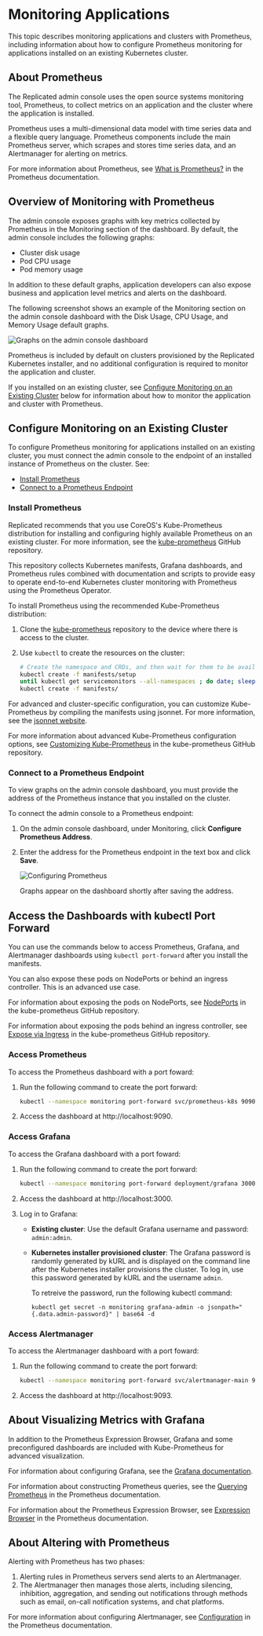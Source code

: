 # Monitoring Applications

This topic describes monitoring applications and clusters with Prometheus, including information about how to configure Prometheus monitoring for applications installed on an existing Kubernetes cluster.

## About Prometheus

The Replicated admin console uses the open source systems monitoring tool, Prometheus, to collect metrics on an application and the cluster where the application is installed.

Prometheus uses a multi-dimensional data model with time series data and a flexible query language. Prometheus components include the main Prometheus server, which scrapes and stores time series data, and an Alertmanager for alerting on metrics.

For more information about Prometheus, see [What is Prometheus?](https://prometheus.io/docs/introduction/overview/) in the Prometheus documentation.

## Overview of Monitoring with Prometheus

The admin console exposes graphs with key metrics collected by Prometheus in the Monitoring section of the dashboard. By default, the admin console includes the following graphs:

* Cluster disk usage
* Pod CPU usage
* Pod memory usage

In addition to these default graphs, application developers can also expose business and application level metrics and alerts on the dashboard.

The following screenshot shows an example of the Monitoring section on the admin console dashboard with the Disk Usage, CPU Usage, and Memory Usage default graphs.

![Graphs on the admin console dashboard](/images/kotsadm-dashboard-graph.png)

Prometheus is included by default on clusters provisioned by the Replicated Kubernetes installer, and no additional configuration is required to monitor the application and cluster.

If you installed on an existing cluster, see [Configure Monitoring on an Existing Cluster](#configure-monitoring-on-an-existing-cluster) below for information about how to monitor the application and cluster with Prometheus.

## Configure Monitoring on an Existing Cluster

To configure Prometheus monitoring for applications installed on an existing cluster, you must connect the admin console to the endpoint of an installed instance of Prometheus on the cluster. See:

* [Install Prometheus](#install-prometheus)
* [Connect to a Prometheus Endpoint](#connect-to-a-prometheus-endpoint)

### Install Prometheus

Replicated recommends that you use CoreOS's Kube-Prometheus distribution for installing and configuring highly available Prometheus on an existing cluster. For more information, see the [kube-prometheus](https://github.com/coreos/kube-prometheus) GitHub repository.

This repository collects Kubernetes manifests, Grafana dashboards, and Prometheus rules combined with documentation and scripts to provide easy to operate end-to-end Kubernetes cluster monitoring with Prometheus using the Prometheus Operator.

To install Prometheus using the recommended Kube-Prometheus distribution:

1. Clone the [kube-prometheus](https://github.com/coreos/kube-prometheus) repository to the device where there is access to the cluster.

1. Use `kubectl` to create the resources on the cluster:

   ```bash
   # Create the namespace and CRDs, and then wait for them to be available before creating the remaining resources
   kubectl create -f manifests/setup
   until kubectl get servicemonitors --all-namespaces ; do date; sleep 1; echo ""; done
   kubectl create -f manifests/
   ```

For advanced and cluster-specific configuration, you can customize Kube-Prometheus by compiling the manifests using jsonnet. For more information, see the [jsonnet website](https://jsonnet.org/).

For more information about advanced Kube-Prometheus configuration options, see [Customizing Kube-Prometheus](https://github.com/coreos/kube-prometheus#customizing-kube-prometheus) in the kube-prometheus GitHub repository.

### Connect to a Prometheus Endpoint

To view graphs on the admin console dashboard, you must provide the address of the Prometheus instance that you installed on the cluster.

To connect the admin console to a Prometheus endpoint:

1. On the admin console dashboard, under Monitoring, click **Configure Prometheus Address**.
1. Enter the address for the Prometheus endpoint in the text box and click **Save**.

   ![Configuring Prometheus](/images/kotsadm-dashboard-configureprometheus.png)

   Graphs appear on the dashboard shortly after saving the address.

## Access the Dashboards with kubectl Port Forward

You can use the commands below to access Prometheus, Grafana, and Alertmanager dashboards using `kubectl port-forward` after you install the manifests.

You can also expose these pods on NodePorts or behind an ingress controller. This is an advanced use case.

For information about exposing the pods on NodePorts, see [NodePorts](https://github.com/prometheus-operator/kube-prometheus/blob/main/docs/customizations/node-ports.md) in the kube-prometheus GitHub repository.

For information about exposing the pods behind an ingress controller, see [Expose via Ingress](https://github.com/prometheus-operator/kube-prometheus/blob/main/docs/customizations/exposing-prometheus-alertmanager-grafana-ingress.md) in the kube-prometheus GitHub repository.

### Access Prometheus

To access the Prometheus dashboard with a port foward:

1. Run the following command to create the port forward:

   ```bash
   kubectl --namespace monitoring port-forward svc/prometheus-k8s 9090
   ```

1. Access the dashboard at http://localhost:9090.

### Access Grafana

To access the Grafana dashboard with a port foward:

1. Run the following command to create the port forward:

   ```bash
   kubectl --namespace monitoring port-forward deployment/grafana 3000
   ```
1. Access the dashboard at http://localhost:3000.
1. Log in to Grafana:
   * **Existing cluster**: Use the default Grafana username and password: `admin:admin`.
   * **Kubernetes installer provisioned cluster**: The Grafana password is randomly generated by kURL and is displayed on the command line after the Kubernetes installer provisions the cluster. To log in, use this password generated by kURL and the username `admin`.

      To retreive the password, run the following kubectl command:

      ```
      kubectl get secret -n monitoring grafana-admin -o jsonpath="{.data.admin-password}" | base64 -d
      ```

### Access Alertmanager

To access the Alertmanager dashboard with a port foward:

1. Run the following command to create the port forward:

   ```bash
   kubectl --namespace monitoring port-forward svc/alertmanager-main 9093
   ```

1. Access the dashboard at http://localhost:9093.

## About Visualizing Metrics with Grafana

In addition to the Prometheus Expression Browser, Grafana and some preconfigured dashboards are included with Kube-Prometheus for advanced visualization.

For information about configuring Grafana, see the [Grafana documentation](https://grafana.com/docs/).

For information about constructing Prometheus queries, see the [Querying Prometheus](https://prometheus.io/docs/prometheus/latest/querying/basics/) in the Prometheus documentation.

For information about the Prometheus Expression Browser, see [Expression Browser](https://prometheus.io/docs/visualization/browser/) in the Prometheus documentation.


## About Altering with Prometheus

Alerting with Prometheus has two phases:

1. Alerting rules in Prometheus servers send alerts to an Alertmanager.
2. The Alertmanager then manages those alerts, including silencing, inhibition, aggregation, and sending out notifications through methods such as email, on-call notification systems, and chat platforms.

For more information about configuring Alertmanager, see [Configuration](https://prometheus.io/docs/alerting/configuration/) in the Prometheus documentation.
